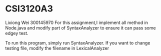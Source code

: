# CSI3120A3

Lixiong Wei 300145970
For this assignment,I implement all method in Node.java and modify part of SyntaxAnalyzer to ensure it can pass some edgey test.

To run this program, simply run SyntaxAnalyzer.
If you want to change testing file, modify the filename in LexicalAnalyzer 

